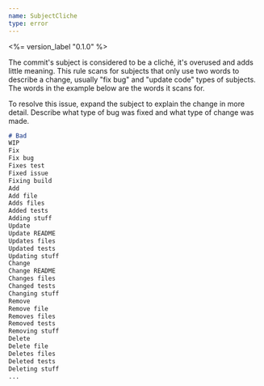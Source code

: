 ```yaml
---
name: SubjectCliche
type: error
---
```


<%= version_label "0.1.0" %>

The commit's subject is considered to be a cliché, it's overused and adds little meaning. This rule scans for subjects that only use two words to describe a change, usually "fix bug" and "update code" types of subjects. The words in the example below are the words it scans for.

To resolve this issue, expand the subject to explain the change in more detail. Describe what type of bug was fixed and what type of change was made.

```md
# Bad
WIP
Fix
Fix bug
Fixes test
Fixed issue
Fixing build
Add
Add file
Adds files
Added tests
Adding stuff
Update
Update README
Updates files
Updated tests
Updating stuff
Change
Change README
Changes files
Changed tests
Changing stuff
Remove
Remove file
Removes files
Removed tests
Removing stuff
Delete
Delete file
Deletes files
Deleted tests
Deleting stuff
...
```
